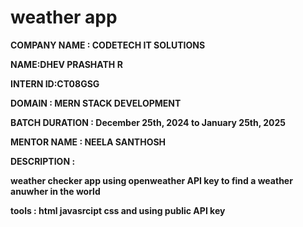 

# weather app

**COMPANY NAME : CODETECH IT SOLUTIONS**

**NAME:DHEV PRASHATH R**

**INTERN ID:CT08GSG**

**DOMAIN : MERN STACK DEVELOPMENT**

**BATCH DURATION : December 25th, 2024 to January 25th, 2025**

**MENTOR NAME : NEELA SANTHOSH**

**DESCRIPTION :**

**weather checker app using openweather API key to find a weather anuwher in the world**

**tools : html javasrcipt css and using public API key** 
